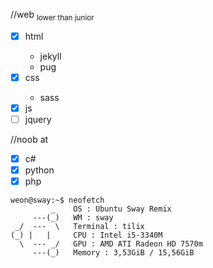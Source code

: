 //web <sub>lower than junior</sub>
- [x] html <ul><li>jekyll</li><li>pug</li></ul>
- [x] css <ul><li>sass</li></ul>
- [x] js
- [ ] jquery

//noob at
- [x] c#
- [x] python
- [x] php

```console
weon@sway:~$ neofetch
         _    OS : Ubuntu Sway Remix 
     ---(_)   WM : sway 
 _/  ---  \   Terminal : tilix 
(_) |   |     CPU : Intel i5-3340M 
  \  --- _/   GPU : AMD ATI Radeon HD 7570m 
     ---(_)   Memory : 3,53GiB / 15,56GiB 
```
